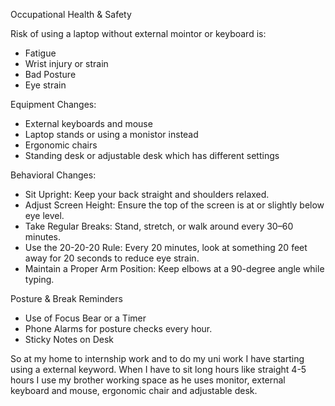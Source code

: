 Occupational Health & Safety 

Risk of using a laptop without external mointor or keyboard is:
- Fatigue
- Wrist injury or strain
- Bad Posture 
- Eye strain

Equipment Changes:
- External keyboards and mouse
- Laptop stands or using a monistor instead
- Ergonomic chairs
- Standing desk or adjustable desk which has different settings

Behavioral Changes:
- Sit Upright: Keep your back straight and shoulders relaxed.
- Adjust Screen Height: Ensure the top of the screen is at or slightly below eye level.
- Take Regular Breaks: Stand, stretch, or walk around every 30–60 minutes.
- Use the 20-20-20 Rule: Every 20 minutes, look at something 20 feet away for 20 seconds to reduce eye strain.
- Maintain a Proper Arm Position: Keep elbows at a 90-degree angle while typing.

Posture & Break Reminders
- Use of Focus Bear or a Timer
- Phone Alarms for posture checks every hour.
- Sticky Notes on Desk

So at my home to internship work and to do my uni work I have starting using a external keyword. When I have to sit long hours like straight 4-5 hours I use my brother working space as he uses monitor, external keyboard and mouse, ergonomic chair and adjustable desk. 